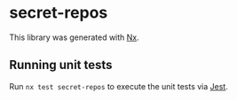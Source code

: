 # secret-repos

This library was generated with [Nx](https://nx.dev).

## Running unit tests

Run `nx test secret-repos` to execute the unit tests via [Jest](https://jestjs.io).
